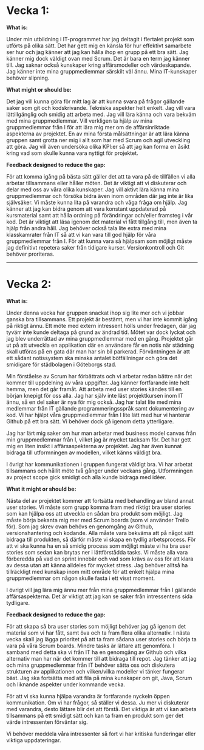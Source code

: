 # Vecka 1:

**What is:** 

Under min utbildning i IT-programmet har jag deltagit i flertalet projekt som utförts på olika sätt. 
Det har gett mig en känsla för hur effektivt samarbete ser hur och jag känner att jag kan hålla ihop en grupp på ett bra sätt. 
Jag känner mig dock väldigt ovan med Scrum. Det är bara en term jag känner till. 
Jag saknar också kunskaper kring affärsmodeller och värdeskapande. 
Jag känner inte mina gruppmedlemmar särskilt väl ännu. Mina IT-kunskaper behöver slipning.

**What might or should be:**

Det jag vill kunna göra för mitt lag är att kunna svara på frågor gällande saker som git och kodskrivande. 
Tekniska aspekter helt enkelt. Jag vill vara lättillgänglig och smidig att arbeta med. 
Jag vill lära känna och vara bekväm med mina gruppmedlemmar. Vill verkligen ta hjälp av mina gruppmedlemmar från I för att lära mig mer om de affärsinriktade aspekterna av projektet. 
En av mina första målsättningar är att lära känna gruppen samt grotta ner mig i allt som har med Scrum och agil utveckling att göra. 
Jag vill även undersöka olika KPI:er så att jag kan forma en åsikt kring vad som skulle kunna vara nyttigt för projektet.

**Feedback designed to reduce the gap:**

För att komma igång på bästa sätt gäller det att ta vara på de tillfällen vi alla arbetar tillsammans eller håller möten. 
Det är viktigt att vi diskuterar och delar med oss av våra olika kunskaper. 
Jag vill aktivt lära känna mina gruppmedlemmar och försöka bidra även inom områden där jag inte är lika självsäker. 
Vi måste kunna lita på varandra och våga fråga om hjälp. 
Jag känner att jag kan bidra genom att vara konstant uppdaterad på kursmaterial samt att hålla ordning på förändringar och/eller framsteg i vår kod.
Det är viktigt att läsa igenom det material vi fått tillgång till, men även ta hjälp från andra håll. 
Jag behöver också tala lite extra med mina klasskamrater från IT så att vi kan vara till god hjälp för våra gruppmedlemmar från I. 
För att kunna vara så hjälpsam som möjligt måste jag definitivt repetera saker från tidigare kurser. Versionkontroll och Git behöver proriteras.

----------------

# Vecka 2:


**What is:**

Under denna vecka har gruppen snackat ihop sig lite mer och vi jobbar ganska bra tillsammans. Ett projekt är bestämt, men vi har inte kommit igång på riktigt ännu. Ett möte med extern intressent hölls under fredagen, där jag tyvärr inte kunde deltaga på grund av ändrad tid. Mötet var dock lyckat och jag blev underrättad av mina gruppmedlemmar med en gång. Projektet går ut på att utveckla en applikation där en användare får en notis när städning skall utföras på en gata där man har sin bil parkerad. Förväntningen är att ett sådant notissystem ska minska antalet bötfällningar och göra det smidigare för städbolagen i Göteborgs stad.

Min förståelse av Scrum har förbättrats och vi arbetar redan bättre när det kommer till uppdelning av våra uppgifter. Jag känner fortfarande inte helt hemma, men det går framåt. Att arbeta med user stories kändes till en början knepigt för oss alla. Jag har själv inte läst projektkursen inom IT ännu, så en del saker är nya för mig också. Jag har talat lite med mina medlemmar från IT gällande programmeringsspråk samt dokumentering av kod. Vi har hjälpt våra gruppmedlemmar från I lite lätt med hur vi hanterar Github på ett bra sätt. Vi behöver dock gå igenom detta ytterligare.

Jag har lärt mig saker om hur man arbetar med business model canvas från min gruppmedlemmar från I, vilket jag är mycket tacksam för. Det har gett mig en liten insikt i affärsaspekterna av projektet. Jag har även kunnat bidraga till utformningen av modellen, vilket känns väldigt bra. 

I övrigt har kommunikationen i gruppen fungerat väldigt bra. Vi har arbetat tillsammans och hållit möte två gånger under veckans gång. Utformningen av project scope gick smidigt och alla kunde bidraga med idéer.

**What it might or should be:**

Nästa del av projektet kommer att fortsätta med behandling av bland annat user stories. Vi måste som grupp komma fram med riktigt bra user stories som kan hjälpa oss att utveckla en sådan bra produkt som möjligt. Jag måste börja bekanta mig mer med Scrum boards (som vi använder Trello för). Som jag skrev ovan behövs en genomgång av Github, versionshantering och kodande. Alla måste vara bekväma att på något sätt bidraga till produkten, så därför måste vi skapa en tydlig arbetsprocess. För att vi ska kunna ha en så smidig process som möjligt måste vi ha bra user stories som sedan kan brytas ner i lättförstådda tasks. Vi måste alla vara förberedda på vad en sprint innebär och vad som krävs av oss för att klara av dessa utan att känna alldeles för mycket stress. Jag behöver alltså ha tillräckligt med kunskap inom mitt område för att enkelt hjälpa mina gruppmedlemmar om någon skulle fasta i ett visst moment.

I övrigt vill jag lära mig ännu mer från mina gruppmedlemmar från I gällande affärsaspekterna. Det är viktigt att jag kan se saker från intressentens sida tydligare.

**Feedback designed to reduce the gap:**

För att skapa så bra user stories som möjligt behöver jag gå igenom det material som vi har fått, samt öva och ta fram flera olika alternativ.  I nästa vecka skall jag lägga prioritet på att ta fram sådana user stories och börja ta vara på våra Scrum boards. Mindre tasks är lättare att genomföra. I samband med detta ska vi från IT ha en genomgång av Github och vilka alternativ man har när det kommer till att bidraga till repot. Jag tänker att jag och mina gruppmedlemmar från IT behöver sätta oss och diskutera strukturen av applikationen och vilken/vilka modeller vi tänker fungerar bäst. Jag ska fortsätta med att fila på mina kunskaper om git, Java, Scrum och liknande aspekter under kommande vecka.

För att vi ska kunna hjälpa varandra är fortfarande nyckeln öppen kommunikation. Om vi har frågor, så ställer vi dessa. Ju mer vi diskuterar med varandra, desto lättare blir det att förstå. Det viktiga är att vi kan arbeta tillsammans på ett smidigt sätt och kan ta fram en produkt som ger det värde intressenten förväntar sig.

Vi behöver meddela våra intressenter så fort vi har kritiska funderingar eller viktiga uppdateringar.
